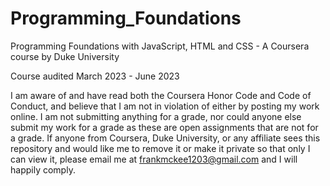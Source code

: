 # Programming_Foundations
Programming Foundations with JavaScript, HTML and CSS - A Coursera course by Duke University

Course audited March 2023 - June 2023

I am aware of and have read both the Coursera Honor Code and Code of Conduct, and believe that I am not in violation of either by posting my work online. I am not submitting anything for a grade, nor could anyone else submit my work for a grade as these are open assignments that are not for a grade. If anyone from Coursera, Duke University, or any affiliate sees this repository and would like me to remove it or make it private so that only I can view it, please email me at frankmckee1203@gmail.com and I will happily comply.
